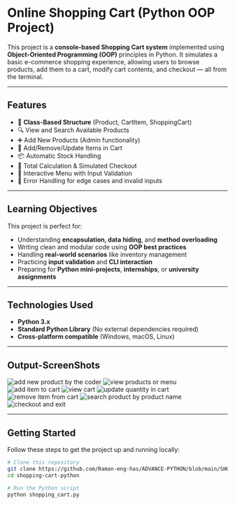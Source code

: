 # Online Shopping Cart (Python OOP Project)

This project is a **console-based Shopping Cart system** implemented using **Object-Oriented Programming (OOP)** principles in Python. It simulates a basic e-commerce shopping experience, allowing users to browse products, add them to a cart, modify cart contents, and checkout — all from the terminal.

---

## Features

- 🧱 **Class-Based Structure** (Product, CartItem, ShoppingCart)
- 🔍 View and Search Available Products
- ➕ Add New Products (Admin functionality)
- 🛒 Add/Remove/Update Items in Cart
- 📦 Automatic Stock Handling
- 💸 Total Calculation & Simulated Checkout
- 💬 Interactive Menu with Input Validation
- 📛 Error Handling for edge cases and invalid inputs

---

## Learning Objectives

This project is perfect for:

- Understanding **encapsulation, data hiding**, and **method overloading**
- Writing clean and modular code using **OOP best practices**
- Handling **real-world scenarios** like inventory management
- Practicing **input validation** and **CLI interaction**
- Preparing for **Python mini-projects**, **internships**, or **university assignments**

---

## Technologies Used

- **Python 3.x**
- **Standard Python Library** (No external dependencies required)
- **Cross-platform compatible** (Windows, macOS, Linux)

---
## Output-ScreenShots

![add new product by the coder](https://github.com/user-attachments/assets/01e2be5d-861d-4fca-aca5-7771c116acec)
![view products or menu](https://github.com/user-attachments/assets/234be6fe-621a-4f02-8262-ec812d656126)
![add item to cart](https://github.com/user-attachments/assets/a9b680c3-ece3-4b6f-b37a-5b09a6e8261a)
![view cart](https://github.com/user-attachments/assets/5b99a06e-251e-41b5-a7c2-13b4d34019d6)
![update quantity in cart](https://github.com/user-attachments/assets/9b0f0642-57bd-4605-9625-a26241a77a8d)
![remove item from cart](https://github.com/user-attachments/assets/2dcbf16a-a7ce-475d-a4d9-6a549ffe7d5a)
![search product by product name](https://github.com/user-attachments/assets/e3d5b61e-b274-431c-a9be-3cd9f08fd269)
![checkout and exit](https://github.com/user-attachments/assets/7fa4ab42-0c1b-41f5-a8e1-4ed999e1285e)


---
## Getting Started

Follow these steps to get the project up and running locally:

```bash
# Clone this repository
git clone https://github.com/Raman-eng-has/ADVANCE-PYTHON/blob/main/SHOPPING_CART.py
cd shopping-cart-python

# Run the Python script
python shopping_cart.py
